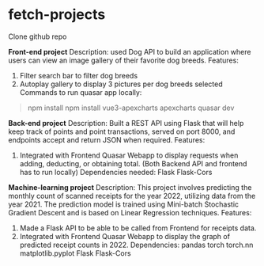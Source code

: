 # fetch-projects

Clone github repo

**Front-end project** 
Description: used Dog API to build an application where users can view an image gallery of their favorite dog breeds.
Features: 
  1. Filter search bar to filter dog breeds
  2. Autoplay gallery to display 3 pictures per dog breeds selected
Commands to run quasar app locally:
> npm install
> npm install vue3-apexcharts apexcharts
> quasar dev

**Back-end project**
Description: Built a REST API using Flask that will help keep track of points and point transactions, served on port 8000, and endpoints accept and return JSON when required.
Features:
  1. Integrated with Frontend Quasar Webapp to display requests when adding, deducting, or obtaining total. (Both Backend API and frontend has to run locally)
Dependencies needed: Flask Flask-Cors

**Machine-learning project**
Description: This project involves predicting the monthly count of scanned receipts for the year 2022, utilizing data from the year 2021. The prediction model is trained using Mini-batch Stochastic Gradient Descent and is based on Linear Regression techniques.
Features:
  1. Made a Flask API to be able to be called from Frontend for receipts data.
  2. Integrated with Frontend Quasar Webapp to display the graph of predicted receipt counts in 2022.
Dependencies: pandas torch torch.nn matplotlib.pyplot Flask Flask-Cors

